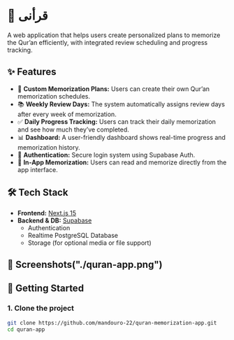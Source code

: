 # 📖 قرأنى

A web application that helps users create personalized plans to memorize the Qur’an efficiently, with integrated review scheduling and progress tracking.

## ✨ Features

- 📅 **Custom Memorization Plans:** Users can create their own Qur’an memorization schedules.
- 📚 **Weekly Review Days:** The system automatically assigns review days after every week of memorization.
- ✅ **Daily Progress Tracking:** Users can track their daily memorization and see how much they’ve completed.
- 📊 **Dashboard:** A user-friendly dashboard shows real-time progress and memorization history.
- 🔐 **Authentication:** Secure login system using Supabase Auth.
- 🧠 **In-App Memorization:** Users can read and memorize directly from the app interface.

## 🛠️ Tech Stack

- **Frontend:** [Next.js 15](https://nextjs.org/)
- **Backend & DB:** [Supabase](https://supabase.com/)
  - Authentication
  - Realtime PostgreSQL Database
  - Storage (for optional media or file support)

## 📸 Screenshots("./quran-app.png")

## 🚀 Getting Started

### 1. Clone the project

```bash
git clone https://github.com/mandouro-22/quran-memorization-app.git
cd quran-app
```
